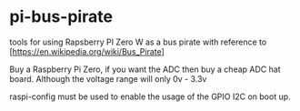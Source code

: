 # pi-bus-pirate
tools for using Rapsberry PI Zero W as a bus pirate with reference to 
[https://en.wikipedia.org/wiki/Bus_Pirate]

Buy a Raspberry Pi Zero, if you want the ADC then buy a cheap ADC hat board.
Although the voltage range will only 0v - 3.3v 

raspi-config must be used to enable the usage of the GPIO I2C on boot up.

